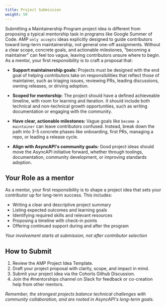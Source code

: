 ```yaml
---
title: Project Submission
weight: 50
---
```


Submitting a Maintainership Program project idea is different from proposing a typical mentorship task in programs like Google Summer of Code. AMP `only accepts` ideas explicitly designed to guide contributors toward long-term maintainership, not general one-off assignments. Without a clear scope, concrete goals, and actionable milestones, “becoming a maintainer” can feel too vague, leaving contributors unsure where to begin. As a mentor, your first responsibility is to craft a proposal that:

- **Support maintainership goals:**
  Projects must be designed with the end goal of helping contributors take on responsibilities that reflect those of maintainer, such as triaging issues, reviewing PRs, leading discussions, owning releases, or driving adoption.

- **Scoped for mentorship:**
  The project should have a defined achieveable timeline, with room for learning and iteration. It should include both technical and non-technical growth opportunities, such as writing documentation or engaging with the community.

- **Have clear, actionable milestones:**
  Vague goals like `become a maintainer` can leave contributors confused. Instead, break down the path into 3-5 concrete phases like onboarding, first PRs, managing a repo, or leading a release cycle.

- **Align with AsyncAPI's community goals:**
  Good project ideas should move the AsyncAPI initiative forward, whether through toolings, documentation, community development, or improving standards adoption.

## Your Role as a mentor

As a mentor, your first responsibility is to shape a project idea that sets your contributor up for long-term success. This includes:

- Writing a clear and descriptive project summary
- Listing expected outcomes and learning goals
- Identifying required skills and relevant resources
- Proposing a timeline with check-in points
- Offering continued support during and after the program

_Your involvement starts at submission, not after contributor selection_

## How to Submit

1. Review the AMP Project Idea Template.
2. Draft your project proposal with clarity, scope, and impact in mind. 
3. Submit your project idea via the Cohorts Github Discussion. 
4. Join the #mentorships channel on Slack for feedback or co-creation help from other mentors. 

_Remember, the strongest projects balance technical challenges with community collaboration, and are rooted in AsyncAPI's long-term goals._
